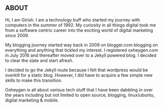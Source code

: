 ## ABOUT

Hi, I am Girish. I am a technology buff who started my journey with computers in the summer of 1992. My curiosity in all things digital took me from a software centric career into the exciting world of digital marketing since 2009.

My blogging journey started way back in 2009 on blogger.com blogging on everything and anything that tickled my interest. I registered oxheygen.com in July 2016 and thereafter moved over to a Jekyll powered blog. I decided to clear the slate and start afresh.

I decided to go the Jekyll route because I felt that wordpress would be overkill for a static blog. However, I did have to acquire a few simple new skills to make this transition.

Oxheygen is all about various tech stuff that I have been dabbling in over the years including but not limited to open source, blogging, linux/ubuntu, digital marketing & mobile.
